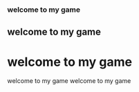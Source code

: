 ### welcome to my game

## welcome to my game

# welcome to my game

welcome to my game
welcome to my game
